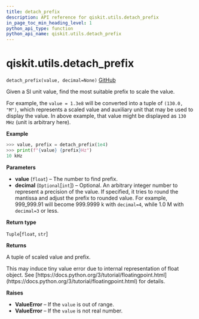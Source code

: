 ```yaml
---
title: detach_prefix
description: API reference for qiskit.utils.detach_prefix
in_page_toc_min_heading_level: 1
python_api_type: function
python_api_name: qiskit.utils.detach_prefix
---
```


# qiskit.utils.detach\_prefix

<span id="qiskit.utils.detach_prefix" />

`detach_prefix(value, decimal=None)` [GitHub](https://github.com/qiskit/qiskit/tree/stable/0.20/qiskit/utils/units.py "view source code")

Given a SI unit value, find the most suitable prefix to scale the value.

For example, the `value = 1.3e8` will be converted into a tuple of `(130.0, "M")`, which represents a scaled value and auxiliary unit that may be used to display the value. In above example, that value might be displayed as `130 MHz` (unit is arbitrary here).

**Example**

```python
>>> value, prefix = detach_prefix(1e4)
>>> print(f"{value} {prefix}Hz")
10 kHz
```

**Parameters**

*   **value** (`float`) – The number to find prefix.
*   **decimal** (`Optional`\[`int`]) – Optional. An arbitrary integer number to represent a precision of the value. If specified, it tries to round the mantissa and adjust the prefix to rounded value. For example, 999\_999.91 will become 999.9999 k with `decimal=4`, while 1.0 M with `decimal=3` or less.

**Return type**

`Tuple`\[`float`, `str`]

**Returns**

A tuple of scaled value and prefix.

<Admonition title="Note" type="note">
  This may induce tiny value error due to internal representation of float object. See [https://docs.python.org/3/tutorial/floatingpoint.html](https://docs.python.org/3/tutorial/floatingpoint.html) for details.
</Admonition>

**Raises**

*   **ValueError** – If the `value` is out of range.
*   **ValueError** – If the `value` is not real number.

